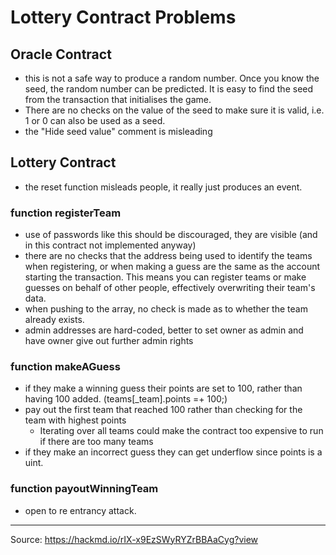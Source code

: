 # Lottery Contract Problems

## Oracle Contract

 - this is not a safe way to produce a random number. Once you know the seed, the random number can be predicted. It is easy to find the seed from the transaction that initialises the game.
 - There are no checks on the value of the seed to make sure it is valid, i.e. 1 or 0 can also be used as a seed.
 - the "Hide seed value" comment is misleading

## Lottery Contract

- the reset function misleads people, it really just produces an event.

### function registerTeam

 
- use of passwords like this should be discouraged, they are visible (and in this contract not implemented anyway)
- there are no checks that the address being used to identify the teams when registering, or when making a guess are the same as the account starting the transaction. This means you can register teams or make guesses on behalf of other people, effectively overwriting their team's data.
- when pushing to the array, no check is made as to whether the team already exists.
- admin addresses are hard-coded, better to set owner as admin and have owner give out further admin rights

### function makeAGuess
- if they make a winning guess their points are set to 100, rather than having 100 added. (teams[_team].points =+ 100;)
- pay out the first team that reached 100 rather than checking for the team with highest points
    - Iterating over all teams could make the contract too expensive to run if there are too many teams
- if they make an incorrect guess they can get underflow since points is a uint.


### function payoutWinningTeam
- open to re entrancy attack.


***

Source: https://hackmd.io/rIX-x9EzSWyRYZrBBAaCyg?view

